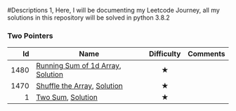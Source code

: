 #Descriptions
1, Here, I will be documenting my Leetcode Journey, all my solutions in this repository will be solved in python 3.8.2



### Two Pointers
|  Id | Name | Difficulty | Comments |
| ---: | --- | :---: | --- |
|  1480 | [Running Sum of 1d Array](https://leetcode.com/problems/running-sum-of-1d-array/ "Running Sum of 1d Array"), [Solution](https://github.com/tegamax/Leetcode_Pratice/blob/tega_branch/Arrays/Running_Sum_of_1d_Array.py/ "Solution")| ★ |  |
|  1470 | [Shuffle the Array](https://leetcode.com/problems/shuffle-the-array/ "Shuffle the Array"), [Solution](https://github.com/tegamax/Leetcode_Pratice/blob/tega_branch/Arrays/Shuffle_the_array.py "Solution")| ★ |  |
|  1 | [Two Sum](https://leetcode.com/problems/two-sum/ "Two Sum"), [Solution](https://github.com/tegamax/Leetcode_Pratice/blob/tega_branch/Arrays/Two_Sum.py "Solution")| ★ |  |